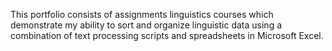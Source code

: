 This portfolio consists of assignments linguistics courses which demonstrate my ability to sort and organize linguistic data using a combination of text processing scripts and spreadsheets in Microsoft Excel.